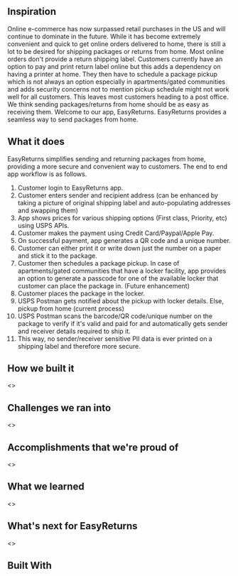 ## Inspiration
Online e-commerce has now surpassed retail purchases in the US and will continue to dominate in the future. While it has become extremely convenient and quick to get online orders delivered to home, there is still a lot to be desired for shipping packages or returns from home. Most online orders don't provide a return shipping label. Customers currently have an option to pay and print return label online but this adds a dependency on having a printer at home. They then have to schedule a package pickup which is not always an option especially in apartments/gated communities and adds security concerns not to mention pickup schedule might not work well for all customers. This leaves most customers heading to a post office. We think sending packages/returns from home should be as easy as receiving them. Welcome to our app, EasyReturns. EasyReturns provides a seamless way to send packages from home.

## What it does
EasyReturns simplifies sending and returning packages from home, providing a more secure and convenient way to customers. The end to end app workflow is as follows.

1. Customer login to EasyReturns app.
2. Customer enters sender and recipient address (can be enhanced by taking a picture of original shipping label and auto-populating addresses and swapping them)
3. App shows prices for various shipping options (First class, Priority, etc) using USPS APIs.
4. Customer makes the payment using Credit Card/Paypal/Apple Pay.
5. On successful payment, app generates a QR code and a unique number.
6. Customer can either print it or write down just the number on a paper and stick it to the package.
7. Customer then schedules a package pickup. In case of apartments/gated communities that have a locker facility, app provides an option to generate a passcode for one of the available locker that customer can place the package in. (Future enhancement)
8. Customer places the package in the locker.
9. USPS Postman gets notified about the pickup with locker details. Else, pickup from home (current process)
10. USPS Postman scans the barcode/QR code/unique number on the package to verify if it's valid and paid for and automatically gets sender and receiver details required to ship it.
11. This way, no sender/receiver sensitive PII data is ever printed on a shipping label and therefore more secure.

## How we built it
<>

## Challenges we ran into
<>

## Accomplishments that we're proud of
<>

## What we learned
<>

## What's next for EasyReturns
<>

## Built With
